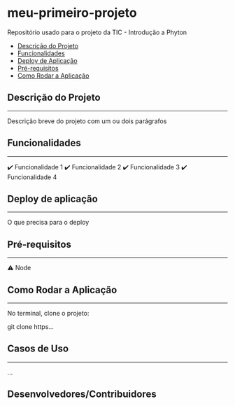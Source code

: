 # meu-primeiro-projeto
Repositório usado para o projeto da TIC - Introdução a Phyton
- [Descrição do Projeto](#descrição-do-projeto)
- [Funcionalidades](#funcionalidades)
- [Deploy de Aplicação](#deploy-de-aplicação)
- [Pré-requisitos](#pré-requisitos)
- [Como Rodar a Aplicação](#como-rodar-a-aplicação)

## Descrição do Projeto
---
Descrição breve do projeto com um ou dois parágrafos

## Funcionalidades
---
:heavy_check_mark: Funcionalidade 1
:heavy_check_mark: Funcionalidade 2
:heavy_check_mark: Funcionalidade 3
:heavy_check_mark: Funcionalidade 4

## Deploy de aplicação
---
O que precisa para o deploy

## Pré-requisitos
---
:warning: Node

## Como Rodar a Aplicação
---
No terminal, clone o projeto:

git clone https...

## Casos de Uso
---
...

## Desenvolvedores/Contribuidores
